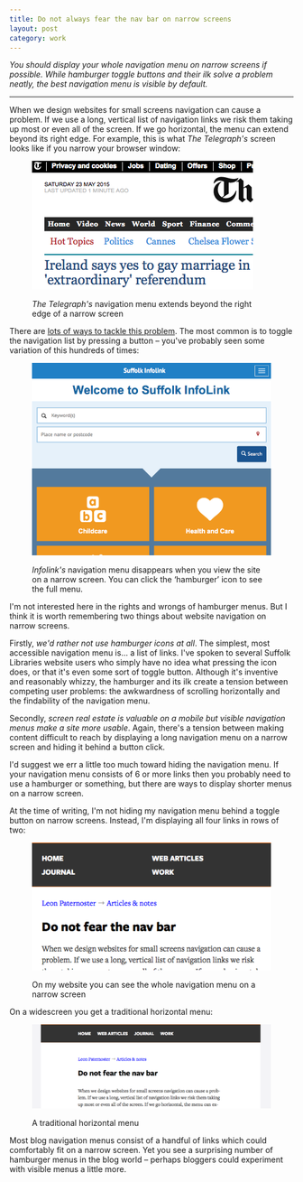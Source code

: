 ```yaml
---
title: Do not always fear the nav bar on narrow screens
layout: post
category: work
---
```


_You should display your whole navigation menu on narrow screens if possible. While hamburger toggle buttons and their ilk solve a problem neatly, the best navigation menu is visible by default._

<hr>

When we design websites for small screens navigation can cause a problem. If we use a long, vertical list of navigation links we risk them taking up most or even all of the screen. If we go horizontal, the menu can extend beyond its right edge. For example, this is what <cite>The Telegraph's</cite> screen looks like if you narrow your browser window:

<figure>

<img src="/images/telegraph-narrow.png" alt="Screenshot of The Telegraph's website">

<figcaption class="figcaption"><p><cite>The Telegraph's</cite> navigation menu extends beyond the right edge of a narrow screen</p></figcaption>

</figure>

There are [lots of ways to tackle this problem](https://bradfrost.github.io/this-is-responsive/patterns.html). The most common is to toggle the navigation list by pressing a button &#8211; you've probably seen some variation of this hundreds of times:

<figure>

<img src="/images/menu-icon-infolink.png" alt="Screenshot of the Infolink website">

<figcaption class="figcaption"><p><cite>Infolink's</cite> navigation menu disappears when you view the site on a narrow screen. You can click the &#8216;hamburger&#8217; icon to see the full menu.</p></figcaption>

</figure>

I'm not interested here in the rights and wrongs of hamburger menus. But I think it is worth remembering two things about website navigation on narrow screens.

Firstly, _we'd rather not use hamburger icons at all_. The simplest, most accessible navigation menu is&hellip; a list of links. I've spoken to several Suffolk Libraries website users who simply have no idea what pressing the icon does, or that it's even some sort of toggle button. Although it's inventive and reasonably whizzy, the hamburger and its ilk create a tension between competing user problems: the awkwardness of scrolling horizontally and the findability of the navigation menu.

Secondly, _screen real estate is valuable on a mobile but visible navigation menus make a site more usable_. Again, there's a tension between making content difficult to reach by displaying a long navigation menu on a narrow screen and hiding it behind a button click.

I'd suggest we err a little too much toward hiding the navigation menu. If your navigation menu consists of 6 or more links then you probably need to use a hamburger or something, but there are ways to display shorter menus on a narrow screen.

At the time of writing, I'm not hiding my navigation menu behind a toggle button on narrow screens. Instead, I'm displaying all four links in rows of two:

<figure>

<img src="/images/my-site-narrow-menu.png" alt="Screenshot of my website's navigation menu on a narrow screen">

<figcaption class="figcaption"><p>On my website you can see the whole navigation menu on a narrow screen</p></figcaption>

</figure>

On a widescreen you get a traditional horizontal menu:

<figure>

<img src="/images/my-site-wide-menu.png" alt="Screenshot of my website's navigation menu on a narrow screen">

<figcaption class="figcaption"><p>A traditional horizontal menu</p></figcaption>

</figure>

Most blog navigation menus consist of a handful of links which could comfortably fit on a narrow screen. Yet you see a surprising number of hamburger menus in the blog world &#8211; perhaps bloggers could experiment with visible menus a little more.

